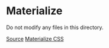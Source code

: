 # Materialize
Do not modify any files in this directory.

[Source](https://github.com/Dogfalo/materialize/releases/download/1.0.0/materialize-v1.0.0.zip)
[Materialize CSS](https://materializecss.com/)
